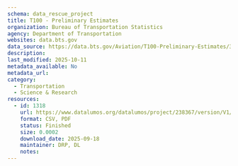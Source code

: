 ```yaml
---
schema: data_rescue_project 
title: T100 - Preliminary Estimates
organization: Bureau of Transportation Statistics
agency: Department of Transportation
websites: data.bts.gov
data_source: https://data.bts.gov/Aviation/T100-Preliminary-Estimates/3xj5-daif/about_data
description: 
last_modified: 2025-10-11
metadata_available: No
metadata_url: 
category:
  - Transportation 
  - Science & Research 
resources:
  - id: 1318
    url: https://www.datalumos.org/datalumos/project/238367/version/V1/view
    format: CSV, PDF
    status: Finished
    size: 0.0002
    download_date: 2025-09-18
    maintainer: DRP, DL
    notes: 
---
```

